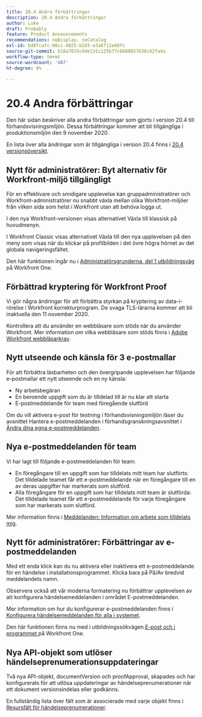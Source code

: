 ```yaml
---
title: 20.4 Andra förbättringar
description: 20.4 Andra förbättringar
author: Luke
draft: Probably
feature: Product Announcements
recommendations: noDisplay, noCatalog
exl-id: bd8fcafc-00cc-4025-b2d3-e3a6f12e40fc
source-git-commit: b18a7835c6de131c125b77c6688057638c62fa4a
workflow-type: tm+mt
source-wordcount: '487'
ht-degree: 0%

---
```


# 20.4 Andra förbättringar

Den här sidan beskriver alla andra förbättringar som gjorts i version 20.4 till förhandsvisningsmiljön. Dessa förbättringar kommer att bli tillgängliga i produktionsmiljön den 9 november 2020.

En lista över alla ändringar som är tillgängliga i version 20.4 finns i [20.4 versionsöversikt](../../../product-announcements/product-releases/20.4-release-activity/20-4-release-overview.md).

## Nytt för administratörer: Byt alternativ för Workfront-miljö tillgängligt

För en effektivare och smidigare upplevelse kan gruppadministratörer och Workfront-administratörer nu snabbt växla mellan olika Workfront-miljöer från vilken sida som helst i Workfront utan att behöva logga ut.

I den nya Workfront-versionen visas alternativet Växla till klassisk på huvudmenyn.

I Workfront Classic visas alternativet Växla till den nya upplevelsen på den meny som visas när du klickar på profilbilden i det övre högra hörnet av det globala navigeringsfältet.

Den här funktionen ingår nu i [Administratörsgrunderna, del 1 utbildningsväg](https://experienceleague.adobe.com/sv/docs/workfront-learn/tutorials-workfront/home) på Workfront One.

## Förbättrad kryptering för Workfront Proof

Vi gör några ändringar för att förbättra styrkan på kryptering av data-i-rörelse i Workfront korrekturprogram. De svaga TLS-lärarna kommer att bli inaktuella den 11 november 2020.

Kontrollera att du använder en webbläsare som stöds när du använder Workfront. Mer information om vilka webbläsare som stöds finns i [Adobe Workfront webbläsarkrav](../../../workfront-basics/workfront-browser-requirements.md).

## Nytt utseende och känsla för 3 e-postmallar

För att förbättra läsbarheten och den övergripande upplevelsen har följande e-postmallar ett nytt utseende och en ny känsla:

* Ny arbetsbegäran
* En beroende uppgift som du är tilldelad till är nu klar att starta
* E-postmeddelande för team med föregående slutförd

Om du vill aktivera e-post för testning i förhandsvisningsmiljön läser du avsnittet Hantera e-postmeddelanden i förhandsgranskningsavsnittet i [Ändra dina egna e-postmeddelanden](../../../workfront-basics/using-notifications/activate-or-deactivate-your-own-event-notifications.md).

## Nya e-postmeddelanden för team

Vi har lagt till följande e-postmeddelanden för team:

* En föregångare till en uppgift som har tilldelats mitt team har slutförts: Det tilldelade teamet får ett e-postmeddelande när en föregångare till en av deras uppgifter har markerats som slutförd.
* Alla föregångare för en uppgift som har tilldelats mitt team är slutförda: Det tilldelade teamet får ett e-postmeddelande för varje föregångare som har markerats som slutförd.

Mer information finns i [Meddelanden: Information om arbete som tilldelats mig](../../../workfront-basics/using-notifications/notifications-information-about-work-assigned-to-me.md).

## Nytt för administratörer: Förbättringar av e-postmeddelanden

Med ett enda klick kan du nu aktivera eller inaktivera ett e-postmeddelande för en händelse i installationsprogrammet. Klicka bara på På/Av bredvid meddelandets namn.

Observera också att vår moderna formatering nu förbättrar upplevelsen av att konfigurera händelsemeddelanden i området E-postmeddelanden.

Mer information om hur du konfigurerar e-postmeddelanden finns i [Konfigurera händelsemeddelanden för alla i systemet](../../../administration-and-setup/manage-workfront/emails/configure-event-notifications-for-everyone-in-the-system.md).

Den här funktionen finns nu med i utbildningssökvägen [E-post och i programmet ](https://experienceleague.adobe.com/sv/docs/workfront-learn/tutorials-workfront/home) på Workfront One.

## Nya API-objekt som utlöser händelseprenumerationsuppdateringar

Två nya API-objekt, documentVersion och proofApproval, skapades och har konfigurerats för att utlösa uppdateringar av händelseprenumerationer när ett dokument versionsindelas eller godkänns.

En fullständig lista över fält som är associerade med varje objekt finns i [Resursfält för händelseprenumerationer](../../../wf-api/api/event-sub-resource-fields.md).
